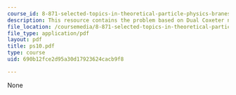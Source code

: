 ```yaml
---
course_id: 8-871-selected-topics-in-theoretical-particle-physics-branes-and-gauge-theory-dynamics-fall-2004
description: This resource contains the problem based on Dual Coxeter numbers.
file_location: /coursemedia/8-871-selected-topics-in-theoretical-particle-physics-branes-and-gauge-theory-dynamics-fall-2004/690b12fce2d95a30d17923624cacb9f8_ps10.pdf
file_type: application/pdf
layout: pdf
title: ps10.pdf
type: course
uid: 690b12fce2d95a30d17923624cacb9f8

---
```

None